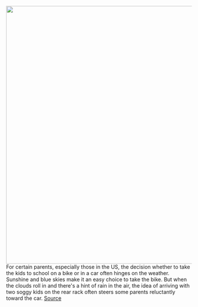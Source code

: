 <img src='https://cdn.vox-cdn.com/thumbor/4U9umuY-csdkeRs2616Py0AcCyM=/0x0:2040x1360/1200x675/filters:focal(857x517:1183x843)/cdn.vox-cdn.com/uploads/chorus_image/image/69862957/ahawkins_20210328_4600_0007.0.jpg' width='700px' /><br/>
For certain parents, especially those in the US, the decision whether to take the kids to school on a bike or in a car often hinges on the weather. Sunshine and blue skies make it an easy choice to take the bike. But when the clouds roll in and there's a hint of rain in the air, the idea of arriving with two soggy kids on the rear rack often steers some parents reluctantly toward the car.
<a href='https://www.theverge.com/22675834/tern-gsd-s10-lx-electric-cargo-bike-review-specs-price'> Source <a/>